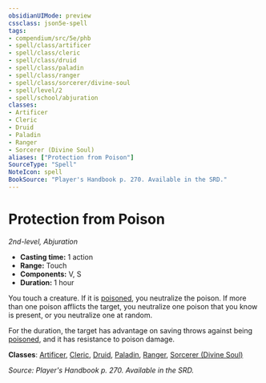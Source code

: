 ```yaml
---
obsidianUIMode: preview
cssclass: json5e-spell
tags:
- compendium/src/5e/phb
- spell/class/artificer
- spell/class/cleric
- spell/class/druid
- spell/class/paladin
- spell/class/ranger
- spell/class/sorcerer/divine-soul
- spell/level/2
- spell/school/abjuration
classes:
- Artificer
- Cleric
- Druid
- Paladin
- Ranger
- Sorcerer (Divine Soul)
aliases: ["Protection from Poison"]
SourceType: "Spell"
NoteIcon: spell
BookSource: "Player's Handbook p. 270. Available in the SRD."
---
```

# Protection from Poison
*2nd-level, Abjuration*  

- **Casting time:** 1 action
- **Range:** Touch
- **Components:** V, S
- **Duration:** 1 hour

You touch a creature. If it is [poisoned](/2-Mechanics/CLI/rules/conditions.md#poisoned), you neutralize the poison. If more than one poison afflicts the target, you neutralize one poison that you know is present, or you neutralize one at random.

For the duration, the target has advantage on saving throws against being [poisoned](/2-Mechanics/CLI/rules/conditions.md#poisoned), and it has resistance to poison damage.

**Classes**: [Artificer](/2-Mechanics/CLI/classes/artificer-tce.md), [Cleric](/2-Mechanics/CLI/classes/cleric.md), [Druid](/2-Mechanics/CLI/classes/druid.md), [Paladin](/2-Mechanics/CLI/classes/paladin.md), [Ranger](/2-Mechanics/CLI/classes/ranger.md), [Sorcerer (Divine Soul)](/2-Mechanics/CLI/classes/sorcerer-divine-soul-xge.md)

*Source: Player's Handbook p. 270. Available in the SRD.*